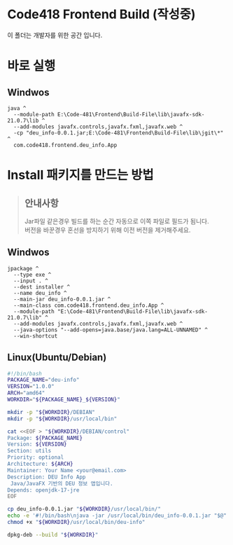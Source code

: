 # Code418 Frontend Build (작성중)

이 폴더는 개발자를 위한 공간 입니다.

# 바로 실행

## Windwos

```
java ^
  --module-path E:\Code-481\Frontend\Build-File\lib\javafx-sdk-21.0.7\lib ^
  --add-modules javafx.controls,javafx.fxml,javafx.web ^
  -cp "deu_info-0.0.1.jar;E:\Code-481\Frontend\Build-File\lib\jgit\*" ^
  com.code418.frontend.deu_info.App
```

# Install 패키지를 만드는 방법

> ## 안내사항
>
> Jar파일 같은경우 빌드를 하는 순간 자동으로 이쪽 파일로 필드가 됨니다. <br/>
> 버전을 바꾼경우 혼선을 방지하기 위해 이전 버전을 제거해주세요.

## Windwos

```
jpackage ^
  --type exe ^
  --input . ^
  --dest installer ^
  --name deu_info ^
  --main-jar deu_info-0.0.1.jar ^
  --main-class com.code418.frontend.deu_info.App ^
  --module-path "E:\Code-481\Frontend\Build-File\lib\javafx-sdk-21.0.7\lib" ^
  --add-modules javafx.controls,javafx.fxml,javafx.web ^
  --java-options "--add-opens=java.base/java.lang=ALL-UNNAMED" ^
  --win-shortcut
```

## Linux(Ubuntu/Debian)

```bash
#!/bin/bash
PACKAGE_NAME="deu-info"
VERSION="1.0.0"
ARCH="amd64"
WORKDIR="${PACKAGE_NAME}_${VERSION}"

mkdir -p "${WORKDIR}/DEBIAN"
mkdir -p "${WORKDIR}/usr/local/bin"

cat <<EOF > "${WORKDIR}/DEBIAN/control"
Package: ${PACKAGE_NAME}
Version: ${VERSION}
Section: utils
Priority: optional
Architecture: ${ARCH}
Maintainer: Your Name <your@email.com>
Description: DEU Info App
 Java/JavaFX 기반의 DEU 정보 앱입니다.
Depends: openjdk-17-jre
EOF

cp deu_info-0.0.1.jar "${WORKDIR}/usr/local/bin/"
echo -e '#!/bin/bash\njava -jar /usr/local/bin/deu_info-0.0.1.jar "$@"' > "${WORKDIR}/usr/local/bin/deu-info"
chmod +x "${WORKDIR}/usr/local/bin/deu-info"

dpkg-deb --build "${WORKDIR}"
```
